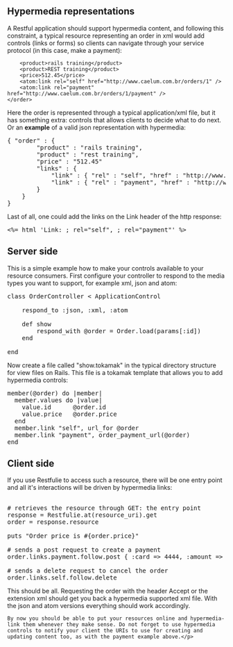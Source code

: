 ## Hypermedia representations

<p>A Restful application should support hypermedia content, and following this constraint, a typical resource representing an order in xml would add controls (links or forms) so clients can navigate through your service protocol (in this case, make a payment):</p>

```<order xmlns:atom="http://www.w3.org/2005/Atom">
	<product>rails training</product>
	<product>REST training</product>
	<price>512.45</price>
	<atom:link rel="self" href="http://www.caelum.com.br/orders/1" />
	<atom:link rel="payment" href="http://www.caelum.com.br/orders/1/payment" />
</order>
```

Here the order is represented through a typical application/xml file, but it has something extra: controls that allows clients to decide what to do next.
Or an <b>example</b> of a valid json representation with hypermedia:

<pre>
{ "order" : {
		"product" : "rails training",
		"product" : "rest training",
		"price" : "512.45"
		"links" : {
			"link" : { "rel" : "self", "href" : "http://www.caelum.com.br/orders/1"},
			"link" : { "rel" : "payment", "href" : "http://www.caelum.com.br/orders/1/payment"}
		}
	}
}
</pre>

Last of all, one could add the links on the Link header of the http response:

<pre>
<%= html 'Link: <http://www.caelum.com.br/orders/1>; rel="self", <http://www.caelum.com.br/orders/1/payment>; rel="payment"' %>
</pre>

## Server side

<p>This is a simple example how to make your controls available to your resource consumers. First configure your controller to respond to the media types you want to support, for example xml, json and atom:</p>

<pre>
class OrderController < ApplicationControl

	respond_to :json, :xml, :atom

	def show
		respond_with @order = Order.load(params[:id])
	end

end
</pre>

Now create a file called "show.tokamak" in the typical directory structure for view files on Rails. This file is a tokamak template that allows you to add
hypermedia controls:

<pre>
member(@order) do |member|  
  member.values do |value|
    value.id      @order.id
    value.price   @order.price
  end
  member.link "self", url_for @order
  member.link "payment", order_payment_url(@order)
end
</pre>

## Client side

<p>
	If you use Restfulie to access such a resource, there will be one entry point and all it's interactions will be driven by hypermedia links:<br/><br/>
	
<pre>
# retrieves the resource through GET: the entry point
response = Restfulie.at(resource_uri).get
order = response.resource

puts "Order price is #{order.price}"

# sends a post request to create a payment
order.links.payment.follow.post { :card => 4444, :amount => order.cost}

# sends a delete request to cancel the order
order.links.self.follow.delete
</pre>
</p>

<p>This should be all. Requesting the order with the header Accept or the extension xml should get you back a hypermedia supported xml file. With the json and atom versions everything should work accordingly.
	
	By now you should be able to put your resources online and hypermedia-link them whenever they make sense. Do not forget to use hypermedia controls to notify your client the URIs to use for creating and updating content too, as with the payment example above.</p>

</div>


